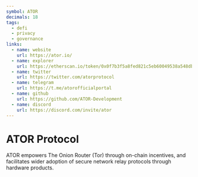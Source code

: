 ```yaml
---
symbol: ATOR
decimals: 18
tags:
  - defi
  - privacy
  - governance
links:
  - name: website
    url: https://ator.io/
  - name: explorer
    url: https://etherscan.io/token/0x0f7b3f5a8fed821c5eb60049538a548db2d479ce
  - name: twitter
    url: https://twitter.com/atorprotocol
  - name: telegram
    url: https://t.me/atorofficialportal
  - name: github
    url: https://github.com/ATOR-Development
  - name: discord
    url: https://discord.com/invite/ator
---
```


# ATOR Protocol

ATOR empowers The Onion Router (Tor) through on-chain incentives, and facilitates wider adoption of secure network relay protocols through hardware products.
